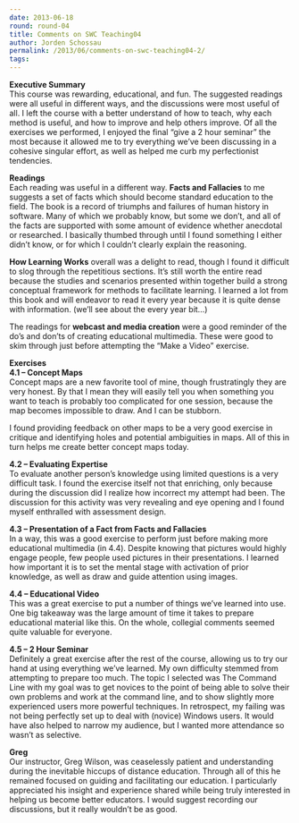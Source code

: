 ```yaml
---
date: 2013-06-18
round: round-04
title: Comments on SWC Teaching04
author: Jorden Schossau
permalink: /2013/06/comments-on-swc-teaching04-2/
tags:
---
```

**Executive Summary**  
This course was rewarding, educational, and fun. The suggested readings were all useful in different ways, and the discussions were most useful of all. I left the course with a better understand of how to teach, why each method is useful, and how to improve and help others improve. Of all the exercises we performed, I enjoyed the final &#8220;give a 2 hour seminar&#8221; the most because it allowed me to try everything we&#8217;ve been discussing in a cohesive singular effort, as well as helped me curb my perfectionist tendencies.

**Readings**  
Each reading was useful in a different way. **Facts and Fallacies** to me suggests a set of facts which should become standard education to the field. The book is a record of triumphs and failures of human history in software. Many of which we probably know, but some we don&#8217;t, and all of the facts are supported with some amount of evidence whether anecdotal or researched. I basically thumbed through until I found something I either didn&#8217;t know, or for which I couldn&#8217;t clearly explain the reasoning.

**How Learning Works** overall was a delight to read, though I found it difficult to slog through the repetitious sections. It&#8217;s still worth the entire read because the studies and scenarios presented within together build a strong conceptual framework for methods to facilitate learning. I learned a lot from this book and will endeavor to read it every year because it is quite dense with information. (we&#8217;ll see about the every year bit&#8230;)

The readings for **webcast and media creation** were a good reminder of the do&#8217;s and don&#8217;ts of creating educational multimedia. These were good to skim through just before attempting the &#8220;Make a Video&#8221; exercise.

**Exercises**  
**4.1 &#8211; Concept Maps**  
Concept maps are a new favorite tool of mine, though frustratingly they are very honest. By that I mean they will easily tell you when something you want to teach is probably too complicated for one session, because the map becomes impossible to draw. And I can be stubborn.

I found providing feedback on other maps to be a very good exercise in critique and identifying holes and potential ambiguities in maps. All of this in turn helps me create better concept maps today.

**4.2 &#8211; Evaluating Expertise**  
To evaluate another person&#8217;s knowledge using limited questions is a very difficult task. I found the exercise itself not that enriching, only because during the discussion did I realize how incorrect my attempt had been. The discussion for this activity was very revealing and eye opening and I found myself enthralled with assessment design.

**4.3 &#8211; Presentation of a Fact from Facts and Fallacies**  
In a way, this was a good exercise to perform just before making more educational multimedia (in 4.4). Despite knowing that pictures would highly engage people, few people used pictures in their presentations. I learned how important it is to set the mental stage with activation of prior knowledge, as well as draw and guide attention using images.

**4.4 &#8211; Educational Video**  
This was a great exercise to put a number of things we&#8217;ve learned into use. One big takeaway was the large amount of time it takes to prepare educational material like this. On the whole, collegial comments seemed quite valuable for everyone.

**4.5 &#8211; 2 Hour Seminar**  
Definitely a great exercise after the rest of the course, allowing us to try our hand at using everything we&#8217;ve learned. My own difficulty stemmed from attempting to prepare too much. The topic I selected was The Command Line with my goal was to get novices to the point of being able to solve their own problems and work at the command line, and to show slightly more experienced users more powerful techniques. In retrospect, my failing was not being perfectly set up to deal with (novice) Windows users. It would have also helped to narrow my audience, but I wanted more attendance so wasn&#8217;t as selective.

**Greg**  
Our instructor, Greg Wilson, was ceaselessly patient and understanding during the inevitable hiccups of distance education. Through all of this he remained focused on guiding and facilitating our education. I particularly appreciated his insight and experience shared while being truly interested in helping us become better educators. I would suggest recording our discussions, but it really wouldn&#8217;t be as good.
